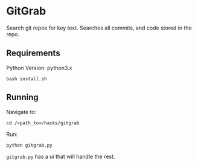 # GitGrab
Search git repos for key text. Searches all commits, and code stored in the repo.
<br>

## Requirements

Python Version: python3.x <br>

```
bash install.sh
```
## Running
Navigate to:
```
cd /<path_to>/hacks/gitgrab
```
Run:

```
python gitgrab.py
```
```gitgrab.py``` has a ui that will handle the rest.
